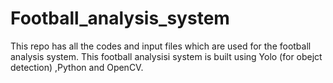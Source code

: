 # Football_analysis_system
 This repo has all the codes and input files which are used for the football analysis system. This football analysisi system is built using Yolo (for obejct detection) ,Python and OpenCV.
